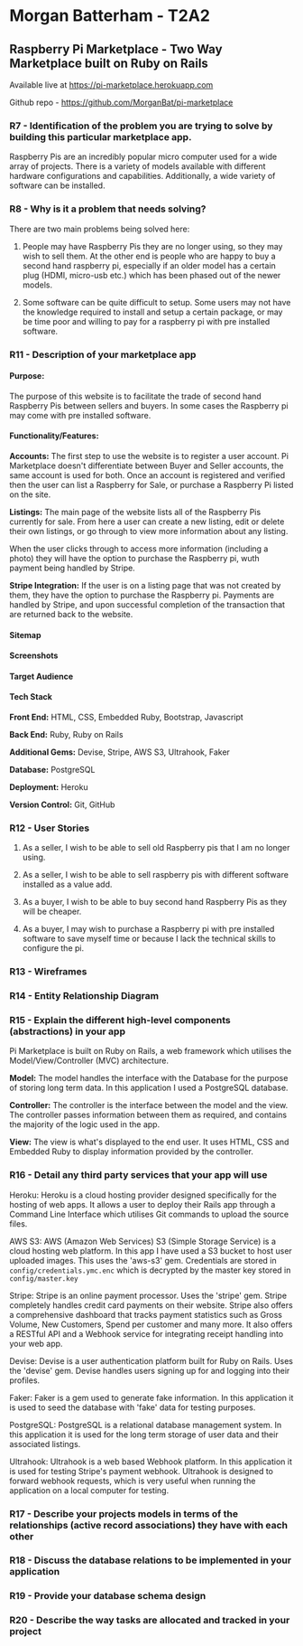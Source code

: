 # Morgan Batterham - T2A2

## Raspberry Pi Marketplace - Two Way Marketplace built on Ruby on Rails

Available live at https://pi-marketplace.herokuapp.com

Github repo - https://github.com/MorganBat/pi-marketplace

### R7 - Identification of the problem you are trying to solve by building this particular marketplace app.

Raspberry Pis are an incredibly popular micro computer used for a wide array of projects. There is a variety of models available with different hardware configurations and capabilities. Additionally, a wide variety of software can be installed.

### R8 - Why is it a problem that needs solving?

There are two main problems being solved here:

1. People may have Raspberry Pis they are no longer using, so they may wish to sell them. At the other end is people who are happy to buy a second hand raspberry pi, especially if an older model has a certain plug (HDMI, micro-usb etc.) which has been phased out of the newer models.

2. Some software can be quite difficult to setup. Some users may not have the knowledge required to install and setup a certain package, or may be time poor and willing to pay for a raspberry pi with pre installed software.

### R11 - Description of your marketplace app

#### Purpose:
The purpose of this website is to facilitate the trade of second hand Raspberry Pis between sellers and buyers. In some cases the Raspberry pi may come with pre installed software.

#### Functionality/Features:
**Accounts:**
The first step to use the website is to register a user account. Pi Marketplace doesn't differentiate between Buyer and Seller accounts, the same account is used for both. Once an account is registered and verified then the user can list a Raspberry for Sale, or purchase a Raspberry Pi listed on the site. 

**Listings:**
The main page of the website lists all of the Raspberry Pis currently for sale. From here a user can create a new listing, edit or delete their own listings, or go through to view more information about any listing.

When the user clicks through to access more information (including a photo) they will have the option to purchase the Raspberry pi, wuth payment being handled by Stripe.

**Stripe Integration:**
If the user is on a listing page that was not created by them, they have the option to purchase the Raspberry pi. Payments are handled by Stripe, and upon successful completion of the transaction that are returned back to the website.

#### Sitemap

#### Screenshots

#### Target Audience

#### Tech Stack

**Front End:** HTML, CSS, Embedded Ruby, Bootstrap, Javascript

**Back End:** Ruby, Ruby on Rails

**Additional Gems:** Devise, Stripe, AWS S3, Ultrahook, Faker

**Database:** PostgreSQL

**Deployment:** Heroku

**Version Control:** Git, GitHub

### R12 - User Stories

1. As a seller, I wish to be able to sell old Raspberry pis that I am no longer using.

2. As a seller, I wish to be able to sell raspberry pis with different software installed as a value add.

3. As a buyer, I wish to be able to buy second hand Raspberry Pis as they will be cheaper.

4. As a buyer, I may wish to purchase a Raspberry pi with pre installed software to save myself time or because I lack the technical skills to configure the pi.

### R13 - Wireframes

### R14 - Entity Relationship Diagram

### R15 - Explain the different high-level components (abstractions) in your app

Pi Marketplace is built on Ruby on Rails, a web framework which utilises the Model/View/Controller (MVC) architecture. 

**Model:** The model handles the interface with the Database for the purpose of storing long term data. In this application I used a PostgreSQL database.

**Controller:** The controller is the interface between the model and the view. The controller passes information between them as required, and contains the majority of the logic used in the app.

**View:** The view is what's displayed to the end user. It uses HTML, CSS and Embedded Ruby to display information provided by the controller.



### R16 - Detail any third party services that your app will use

Heroku: Heroku is a cloud hosting provider designed specifically for the hosting of web apps. It allows a user to deploy their Rails app through a Command Line Interface which utilises Git commands to upload the source files.

AWS S3: AWS (Amazon Web Services) S3 (Simple Storage Service) is a cloud hosting web platform. In this app I have used a S3 bucket to host user uploaded images. This uses the 'aws-s3' gem. Credentials are stored in ```config/credentials.ymc.enc``` which is decrypted by the master key stored in ```config/master.key```

Stripe: Stripe is an online payment processor. Uses the 'stripe' gem. Stripe completely handles credit card payments on their website. Stripe also offers a comprehensive dashboard that tracks payment statistics such as Gross Volume, New Customers, Spend per customer and many more. It also offers a RESTful API and a Webhook service for integrating receipt handling into your web app.

Devise: Devise is a user authentication platform built for Ruby on Rails. Uses the 'devise' gem. Devise handles users signing up for and logging into their profiles.

Faker: Faker is a gem used to generate fake information. In this application it is used to seed the database with 'fake' data for testing purposes.

PostgreSQL: PostgreSQL is a relational database management system. In this application it is used for the long term storage of user data and their associated listings.

Ultrahook: Ultrahook is a web based Webhook platform. In this application it is used for testing Stripe's payment webhook. Ultrahook is designed to forward webhook requests, which is very useful when running the application on a local computer for testing.

### R17 - Describe your projects models in terms of the relationships (active record associations) they have with each other

### R18 - Discuss the database relations to be implemented in your application

### R19 - Provide your database schema design

### R20 - Describe the way tasks are allocated and tracked in your project